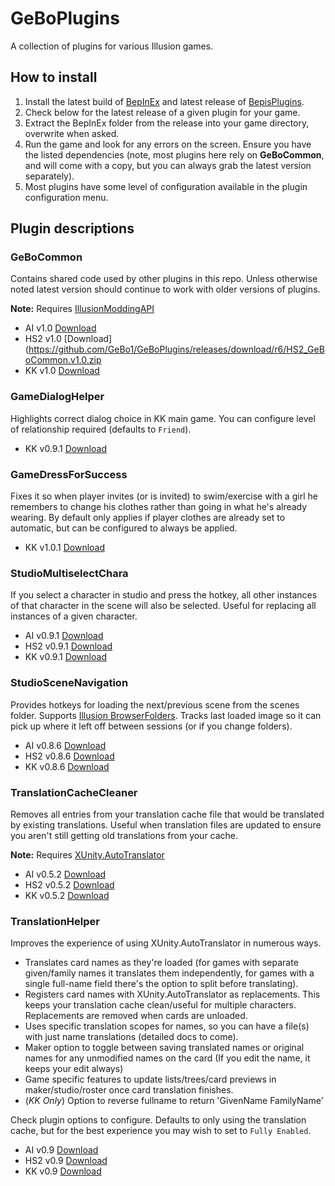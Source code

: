 # GeBoPlugins

A collection of plugins for various Illusion games.

## How to install
1. Install the latest build of [BepInEx](https://builds.bepis.io/projects/bepinex_be) and latest release of [BepisPlugins](https://github.com/IllusionMods/BepisPlugins/releases).
2. Check below for the latest release of a given plugin for your game.
3. Extract the BepInEx folder from the release into your game directory, overwrite when asked.
4. Run the game and look for any errors on the screen. Ensure you have the listed dependencies (note, most plugins here rely on **GeBoCommon**, and will come with a copy, but you can always grab the latest version separately).
5. Most plugins have some level of configuration available in the plugin configuration menu.

## Plugin descriptions

### GeBoCommon

Contains shared code used by other plugins in this repo. Unless otherwise noted latest version should continue to work with older versions of plugins. 

**Note:** Requires [IllusionModdingAPI](https://github.com/IllusionMods/IllusionModdingAPI/)

- AI v1.0 [Download](https://github.com/GeBo1/GeBoPlugins/releases/download/r6/AI_GeBoCommon.v1.0.zip)
- HS2 v1.0 [Download](https://github.com/GeBo1/GeBoPlugins/releases/download/r6/HS2_GeBoCommon.v1.0.zip
- KK v1.0 [Download](https://github.com/GeBo1/GeBoPlugins/releases/download/r6/KK_GeBoCommon.v1.0.zip)

### GameDialogHelper 

Highlights correct dialog choice in KK main game. You can configure level of relationship required (defaults to `Friend`).

- KK v0.9.1 [Download](https://github.com/GeBo1/GeBoPlugins/releases/download/r2/KK_GameDialogHelper.v0.9.1.zip) 

### GameDressForSuccess

Fixes it so when player invites (or is invited) to swim/exercise with a girl he remembers to change his clothes rather than going in what he's already wearing. By default only applies if player clothes are already set to automatic, but can be configured to always be applied.

- KK v1.0.1 [Download](https://github.com/GeBo1/GeBoPlugins/releases/download/r6/KK_GameDressForSuccess.v1.0.1.zip)


### StudioMultiselectChara

If you select a character in studio and press the hotkey, all other instances of that character in the scene will also be selected. Useful for replacing all instances of a given character.

- AI v0.9.1 [Download](https://github.com/GeBo1/GeBoPlugins/releases/download/r6/AI_StudioMultiselectChara.v0.9.1.zip)
- HS2 v0.9.1 [Download](https://github.com/GeBo1/GeBoPlugins/releases/download/r6/HS2_StudioMultiselectChara.v0.9.1.zip)
- KK v0.9.1 [Download](https://github.com/GeBo1/GeBoPlugins/releases/download/r6/KK_StudioMultiselectChara.v0.9.1.zip)

[//]: # (### StudioSceneCharaInfo)

### StudioSceneNavigation

Provides hotkeys for loading the next/previous scene from the scenes folder. Supports [Illusion BrowserFolders](https://github.com/ManlyMarco/Illusion_BrowserFolders). Tracks last loaded image so it can pick up where it left off between sessions (or if you change folders).

- AI v0.8.6 [Download](https://github.com/GeBo1/GeBoPlugins/releases/download/r6/AI_StudioSceneNavigation.v0.8.6.zip)
- HS2 v0.8.6 [Download](https://github.com/GeBo1/GeBoPlugins/releases/download/r6/HS2_StudioSceneNavigation.v0.8.6.zip)
- KK v0.8.6 [Download](https://github.com/GeBo1/GeBoPlugins/releases/download/r6/KK_StudioSceneNavigation.v0.8.6.zip)

### TranslationCacheCleaner

Removes all entries from your translation cache file that would be translated by existing translations.  Useful when translation files are updated to ensure you aren't still getting old translations from your cache.  

**Note:** Requires [XUnity.AutoTranslator](https://github.com/bbepis/XUnity.AutoTranslator)

- AI v0.5.2 [Download](https://github.com/GeBo1/GeBoPlugins/releases/download/r6/AI_TranslationCacheCleaner.v0.5.2.zip)
- HS2 v0.5.2 [Download](https://github.com/GeBo1/GeBoPlugins/releases/download/r6/HS2_TranslationCacheCleaner.v0.5.2.zip)
- KK v0.5.2 [Download](https://github.com/GeBo1/GeBoPlugins/releases/download/r6/KK_TranslationCacheCleaner.v0.5.2.zip)

### TranslationHelper

Improves the experience of using XUnity.AutoTranslator in numerous ways.

- Translates card names as they're loaded (for games with separate given/family names it translates them independently, for games with a single full-name field there's the option to split before translating).
- Registers card names with XUnity.AutoTranslator as replacements.  This keeps your translation cache clean/useful for multiple characters.  Replacements are removed when cards are unloaded.
- Uses specific translation scopes for names, so you can have a file(s) with just name translations (detailed docs to come).
- Maker option to toggle between saving translated names or original names for any unmodified names on the card (If you edit the name, it keeps your edit always)
- Game specific features to update lists/trees/card previews in maker/studio/roster once card translation finishes.
- (*KK Only*) Option to reverse fullname to return 'GivenName FamilyName' 

Check plugin options to configure. Defaults to only using the translation cache, but for the best experience you may wish to set to `Fully Enabled`.

- AI v0.9 [Download](https://github.com/GeBo1/GeBoPlugins/releases/download/r6/AI_TranslationHelper.v0.9.zip)
- HS2 v0.9 [Download](https://github.com/GeBo1/GeBoPlugins/releases/download/r6/HS2_TranslationHelper.v0.9.zip)
- KK v0.9 [Download](https://github.com/GeBo1/GeBoPlugins/releases/download/r6/KK_TranslationHelper.v0.9.zip)




